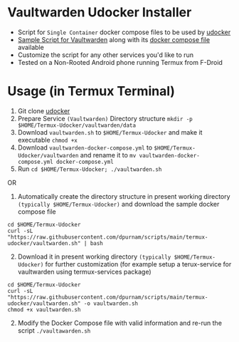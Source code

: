 # Vaultwarden Udocker Installer
- Script for `Single Container` docker compose files to be used by [udocker](https://github.com/George-Seven/Termux-Udocker/tree/main)
- [Sample Script for Vaultwarden](https://github.com/dpurnam/scripts/blob/main/termux-udocker/vaultwarden.sh) along with its [docker compose file](https://github.com/dpurnam/scripts/blob/main/termux-udocker/vaultwarden-docker-compose.yml) available
- Customize the script for any other services you'd like to run
- Tested on a Non-Rooted Android phone running Termux from F-Droid
# Usage (in Termux Terminal)
1. Git clone [udocker](https://github.com/George-Seven/Termux-Udocker/tree/main)
2. Prepare Service `(Vaultwarden)` Directory structure `mkdir -p $HOME/Termux-Udocker/vaultwarden/data`
3. Download `vaultwarden.sh` to `$HOME/Termux-Udocker` and make it executable `chmod +x`
4. Download `vaultwarden-docker-compose.yml` to `$HOME/Termux-Udocker/vaultwarden` and rename it to `mv vaultwarden-docker-compose.yml docker-compose.yml`
5. Run `cd $HOME/Termux-Udocker; ./vaultwarden.sh`

OR

1. Automatically create the directory structure in present working directory `(typically $HOME/Termux-Udocker)` and download the sample docker compose file 
```
cd $HOME/Termux-Udocker
curl -sL "https://raw.githubusercontent.com/dpurnam/scripts/main/termux-udocker/vaultwarden.sh" | bash
```
2. Download it in present working directory `(typically $HOME/Termux-Udocker)` for further customization (for example setup a terux-service for vaultwarden using termux-services package)
```
cd $HOME/Termux-Udocker
curl -sL "https://raw.githubusercontent.com/dpurnam/scripts/main/termux-udocker/vaultwarden.sh" -o vaultwarden.sh
chmod +x vaultwarden.sh
```
2. Modify the Docker Compose file with valid information and re-run the script `./vaultawarden.sh`
